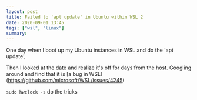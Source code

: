 ```yaml
---
layout: post
title: Failed to 'apt update' in Ubuntu within WSL 2
date: 2020-09-01 13:45
tags: ["wsl", "linux"]
summary: 
---
```

One day when I boot up my Ubuntu instances in WSL and do the 'apt update', 

Then I looked at the date and realize it's off for days from the host. Googling around and find that it is [a bug in WSL] (https://github.com/microsoft/WSL/issues/4245)

`sudo hwclock -s` do the tricks
